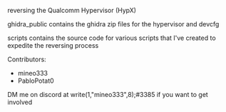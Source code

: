 reversing the Qualcomm Hypervisor (HypX)

ghidra_public contains the ghidra zip files for the hypervisor and devcfg

scripts contains the source code for various scripts that I've created to expedite the reversing process

Contributors:
- mineo333
- PabloPotat0

DM me on discord at write(1,"mineo333",8);#3385 if you want to get involved

